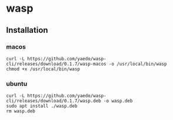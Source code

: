 # wasp

## Installation

### macos

```
curl -L https://github.com/yaedo/wasp-cli/releases/download/0.1.7/wasp-macos -o /usr/local/bin/wasp
chmod +x /usr/local/bin/wasp
```

### ubuntu

```
curl -L https://github.com/yaedo/wasp-cli/releases/download/0.1.7/wasp.deb -o wasp.deb
sudo apt install ./wasp.deb
rm wasp.deb
```
